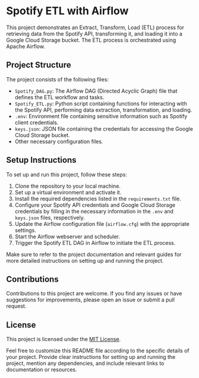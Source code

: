 

# Spotify ETL with Airflow

This project demonstrates an Extract, Transform, Load (ETL) process for retrieving data from the Spotify API, transforming it, and loading it into a Google Cloud Storage bucket. The ETL process is orchestrated using Apache Airflow.

## Project Structure

The project consists of the following files:

- `Spotify_DAG.py`: The Airflow DAG (Directed Acyclic Graph) file that defines the ETL workflow and tasks.
- `Spotify_ETL.py`: Python script containing functions for interacting with the Spotify API, performing data extraction, transformation, and loading.
- `.env`: Environment file containing sensitive information such as Spotify client credentials.
- `keys.json`: JSON file containing the credentials for accessing the Google Cloud Storage bucket.
- Other necessary configuration files.

## Setup Instructions

To set up and run this project, follow these steps:

1. Clone the repository to your local machine.
2. Set up a virtual environment and activate it.
3. Install the required dependencies listed in the `requirements.txt` file.
4. Configure your Spotify API credentials and Google Cloud Storage credentials by filling in the necessary information in the `.env` and `keys.json` files, respectively.
5. Update the Airflow configuration file (`airflow.cfg`) with the appropriate settings.
6. Start the Airflow webserver and scheduler.
7. Trigger the Spotify ETL DAG in Airflow to initiate the ETL process.

Make sure to refer to the project documentation and relevant guides for more detailed instructions on setting up and running the project.

## Contributions

Contributions to this project are welcome. If you find any issues or have suggestions for improvements, please open an issue or submit a pull request.

## License

This project is licensed under the [MIT License](LICENSE).

Feel free to customize this README file according to the specific details of your project. Provide clear instructions for setting up and running the project, mention any dependencies, and include relevant links to documentation or resources.
